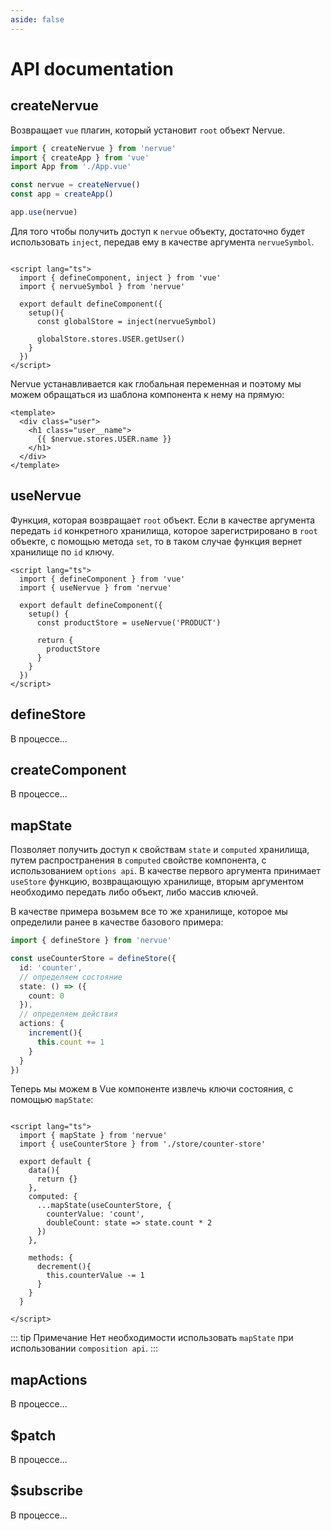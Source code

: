 ```yaml
---
aside: false
---
```


# API documentation

## createNervue

Возвращает ```vue``` плагин, который установит ```root``` объект Nervue.

```typescript
import { createNervue } from 'nervue'
import { createApp } from 'vue'
import App from './App.vue'

const nervue = createNervue()
const app = createApp()

app.use(nervue)
```

Для того чтобы получить доступ к ```nervue``` объекту, достаточно будет
использовать ```inject```, передав ему в качестве аргумента ```nervueSymbol```.

```vue

<script lang="ts">
  import { defineComponent, inject } from 'vue'
  import { nervueSymbol } from 'nervue'

  export default defineComponent({
    setup(){
      const globalStore = inject(nervueSymbol)

      globalStore.stores.USER.getUser()
    }
  })
</script>

```
Nervue устанавливается как глобальная переменная и поэтому мы можем обращаться из шаблона
компонента к нему на прямую:

```vue
<template>
  <div class="user">
    <h1 class="user__name">
      {{ $nervue.stores.USER.name }}
    </h1>
  </div>
</template>
```

## useNervue

Функция, которая возвращает ```root``` объект. Если в качестве аргумента передать ```id``` конкретного хранилища,
которое зарегистрировано в ```root```
объекте, с помощью метода ```set```, то в таком случае функция вернет хранилище по ```id``` ключу.

```vue
<script lang="ts">
  import { defineComponent } from 'vue'
  import { useNervue } from 'nervue'
  
  export default defineComponent({
    setup() {
      const productStore = useNervue('PRODUCT')
      
      return {
        productStore
      }
    }
  })
</script>

```

## defineStore
В процессе...

## createComponent
В процессе...

## mapState

Позволяет получить доступ к свойствам ```state``` и ```computed``` хранилища, путем распространения в ```computed``` свойстве
компонента, с использованием ```options api```. В качестве первого аргумента принимает ```useStore``` функцию, возвращающую хранилище, вторым аргументом необходимо
передать либо объект, либо массив ключей.

В качестве примера возьмем все то же хранилище, которое мы определили ранее в качестве базового примера:

```typescript
import { defineStore } from 'nervue'

const useCounterStore = defineStore({
  id: 'counter',
  // определяем состояние
  state: () => ({
    count: 0
  }),
  // определяем действия
  actions: {
    increment(){
      this.count += 1
    }
  }
})
```

Теперь мы можем в Vue компоненте извлечь ключи состояния, с помощью ```mapState```:

```vue

<script lang="ts">
  import { mapState } from 'nervue'
  import { useCounterStore } from './store/counter-store'

  export default {
    data(){
      return {}
    },
    computed: {
      ...mapState(useCounterStore, {
        counterValue: 'count',
        doubleCount: state => state.count * 2
      })
    },

    methods: {
      decrement(){
        this.counterValue -= 1
      }
    }
  }

</script>
```

::: tip Примечание
Нет необходимости использовать ```mapState``` при использовании ```composition api```.
:::

## mapActions
В процессе...

## $patch
В процессе...

## $subscribe
В процессе...
